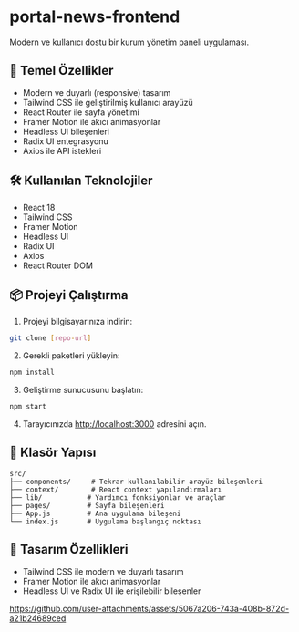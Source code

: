 # portal-news-frontend

Modern ve kullanıcı dostu bir kurum yönetim paneli uygulaması.

## 🚀 Temel Özellikler

- Modern ve duyarlı (responsive) tasarım
- Tailwind CSS ile geliştirilmiş kullanıcı arayüzü
- React Router ile sayfa yönetimi
- Framer Motion ile akıcı animasyonlar
- Headless UI bileşenleri
- Radix UI entegrasyonu
- Axios ile API istekleri

## 🛠️ Kullanılan Teknolojiler

- React 18
- Tailwind CSS
- Framer Motion
- Headless UI
- Radix UI
- Axios
- React Router DOM

## 📦 Projeyi Çalıştırma

1. Projeyi bilgisayarınıza indirin:
```bash
git clone [repo-url]
```

2. Gerekli paketleri yükleyin:
```bash
npm install
```

3. Geliştirme sunucusunu başlatın:
```bash
npm start
```

4. Tarayıcınızda [http://localhost:3000](http://localhost:3000) adresini açın.

## 📁 Klasör Yapısı

```
src/
├── components/     # Tekrar kullanılabilir arayüz bileşenleri
├── context/        # React context yapılandırmaları
├── lib/           # Yardımcı fonksiyonlar ve araçlar
├── pages/         # Sayfa bileşenleri
├── App.js         # Ana uygulama bileşeni
└── index.js       # Uygulama başlangıç noktası
```

## 🎨 Tasarım Özellikleri

- Tailwind CSS ile modern ve duyarlı tasarım
- Framer Motion ile akıcı animasyonlar
- Headless UI ve Radix UI ile erişilebilir bileşenler



https://github.com/user-attachments/assets/5067a206-743a-408b-872d-a21b24689ced


  

